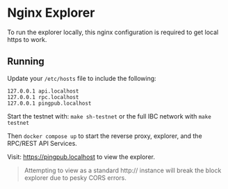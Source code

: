 # Nginx Explorer

To run the explorer locally, this nginx configuration is required to get local https to work.

## Running

Update your `/etc/hosts` file to include the following:

```
127.0.0.1 api.localhost
127.0.0.1 rpc.localhost
127.0.0.1 pingpub.localhost
```

Start the testnet with: `make sh-testnet` or the full IBC network with `make testnet`

Then `docker compose up` to start the reverse proxy, explorer, and the RPC/REST API Services.

Visit: https://pingpub.localhost to view the explorer.

> Attempting to view as a standard http:// instance will break the block explorer due to pesky CORS errors.
